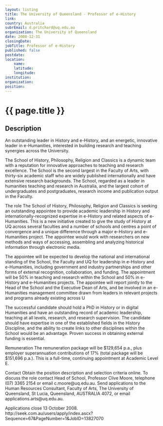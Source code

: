 ```yaml
---
layout: listing
title: The University of Queensland - Professor of e-History
link:
country: Australia
subrEmail: d.pritchard@uq.edu.au
organization: The University of Queensland 
date: 2008-12-31
closingDate: 
jobTitle: Professor of e-History
published: false
postdate:
location:
    name: 
    latitude: 
    longitude: 
institution: 
organization: 
position: 
--- 
```



# {{ page.title }}

## Description



<p>An outstanding leader in History and e-History, and an energetic,
innovative leader in e-Humanities, interested in building research and
teaching synergies across the University.</p>

<p>The School of History, Philosophy, Religion and Classics is a dynamic
team with a reputation for innovative approaches to teaching and
research excellence. The School is the second largest in the Faculty
of Arts, with thirty-six academic staff who are widely published
internationally and have extensive research backgrounds. The School,
regarded as a leader in humanities teaching and research in Australia,
and the largest cohort of undergraduates and postgraduates, research
income and publication output in the Faculty.</p>

<p>The role The School of History, Philosophy, Religion and Classics is
seeking an outstanding appointee to provide academic leadership in
History and internationally-recognized expertise in e-History and
related aspects of e-Humanities. This is a new initiative created to
give the study of History at UQ across several faculties and a number
of schools and centres a point of convergence and a unique difference
through a major e-History and e-Humanities project. The appointee
would work with researchers on new methods and ways of accessing,
assembling and analyzing historical information through electronic
media.</p>

<p>The appointee will be expected to develop the national and
international standing of the School, the Faculty and UQ for
leadership in e-History and e-Humanities, including government and
industry partnerships and other forms of external recognition,
collaboration, and funding. The appointment will be 50% in teaching
and research within the School and 50% in e-History and e-Humanities
projects. The appointee will report jointly to the Head of the School
and the Executive Dean of Arts, and be involved in an e-Humanities
management committee drawn from leaders in relevant projects and
programs already existing across U</p>

<p>The successful candidate should hold a PhD in History or in digital
Humanities and have an outstanding record of academic leadership,
teaching at all levels, research, and research supervision. The
candidate should have expertise in one of the established fields in
the History Discipline, and the ability to create links to other
disciplines within the School would be an advantage. Proven success in
obtaining external funding is essential.</p>

<p>Remuneration The remuneration package will be $129,654 p.a., plus
employer superannuation contributions of 17% (total package will be
$151,696 p.a.). This is a full-time, continuing appointment at
Academic Level E.</p>

<p>Contact Obtain the position description and selection criteria online.
To discuss the role contact Head of School, Professor Clive Moore,
telephone (07) 3365 2154 or email c.moore@uq.edu.au. Send applications
to the Human Resources Consultant, Faculty of Arts, The University of
Queensland, St Lucia, Queensland, AUSTRALIA 4072, or email
applications.arts@uq.edu.au.</p>

<p>Applications close 13 October 2008.
http://seek.com.au/users/apply/index.ascx?Sequence=67&PageNumber=1&JobID=13827070</p>

